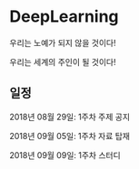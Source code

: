 # DeepLearning

우리는 노예가 되지 않을 것이다!

우리는 세계의 주인이 될 것이다!

## 일정

2018년 08월 29일: 1주차 주제 공지

2018년 09월 05일: 1주차 자료 탑재

2018년 09월 09일: 1주차 스터디

